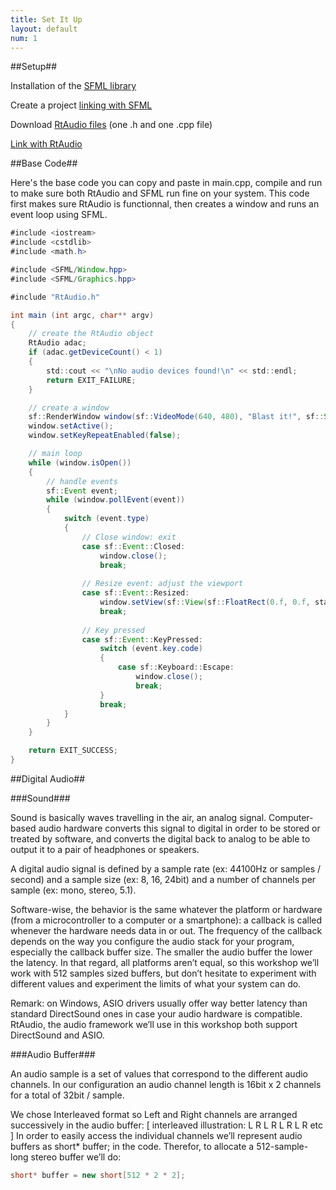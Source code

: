 ```yaml
---
title: Set It Up
layout: default
num: 1
---
```


##Setup##

Installation of the [SFML library](http://www.sfml-dev.org/download/sfml/2.1/)

Create a project [linking with SFML](http://www.sfml-dev.org/tutorials/2.1/)

Download [RtAudio files](https://www.music.mcgill.ca/~gary/rtaudio/) (one .h and one .cpp file)

[Link with RtAudio](https://www.music.mcgill.ca/~gary/rtaudio/compiling.html)

##Base Code##

Here's the base code you can copy and paste in main.cpp, compile and run to make sure both RtAudio and SFML run fine on your system.
This code first makes sure RtAudio is functionnal, then creates a window and runs an event loop using SFML.

```java
#include <iostream>
#include <cstdlib>
#include <math.h>

#include <SFML/Window.hpp>
#include <SFML/Graphics.hpp>

#include "RtAudio.h"

int main (int argc, char** argv)
{
    // create the RtAudio object
	RtAudio adac;
	if (adac.getDeviceCount() < 1)
    {
		std::cout << "\nNo audio devices found!\n" << std::endl;
		return EXIT_FAILURE;
	}

    // create a window
    sf::RenderWindow window(sf::VideoMode(640, 480), "Blast it!", sf::Style::Default);
    window.setActive();
    window.setKeyRepeatEnabled(false);

    // main loop
    while (window.isOpen())
    {
        // handle events
        sf::Event event;
        while (window.pollEvent(event))
        {
            switch (event.type)
            {
                // Close window: exit
                case sf::Event::Closed:
                    window.close();
                    break;
            
                // Resize event: adjust the viewport
                case sf::Event::Resized:
                    window.setView(sf::View(sf::FloatRect(0.f, 0.f, static_cast<float>(event.size.width), static_cast<float>(event.size.height))));
                    break;
                    
                // Key pressed
                case sf::Event::KeyPressed:
                    switch (event.key.code)
                    {
                        case sf::Keyboard::Escape:
                            window.close();
                            break;
                    }
                    break;
            }
        }
    }

    return EXIT_SUCCESS;
}
```

##Digital Audio##

###Sound###

Sound is basically waves travelling in the air, an analog signal. 
Computer-based audio hardware converts this signal to digital in order to be stored or treated by software, and converts the digital back to analog to be able to output it to a pair of headphones or speakers.

A digital audio signal is defined by a sample rate (ex: 44100Hz or samples / second) and a sample size (ex: 8, 16, 24bit) and a number of channels per sample (ex: mono, stereo, 5.1).

Software-wise, the behavior is the same whatever the platform or hardware (from a microcontroller to a computer or a smartphone): a callback is called whenever the hardware needs data in or out. The frequency of the callback depends on the way you configure the audio stack for your program, especially the callback buffer size. The smaller the audio buffer the lower the latency. In that regard, all platforms aren’t equal, so this workshop we’ll work with 512 samples sized buffers, but don’t hesitate to experiment with different values and experiment the limits of what your system can do.

Remark: on Windows, ASIO drivers usually offer way better latency than standard DirectSound ones in case your audio hardware is compatible. RtAudio, the audio framework we’ll use in this workshop both support DirectSound and ASIO. 

###Audio Buffer###

An audio sample is a set of values that correspond to the different audio channels.
In our configuration an audio channel length is 16bit x 2 channels for a total of 32bit / sample.

We chose Interleaved format so Left and Right channels are arranged successively in the audio buffer:
[ interleaved illustration: L R L R L R L R etc ]
In order to easily access the individual channels we’ll represent audio buffers as short* buffer; in the code.
Therefor, to allocate a 512-sample-long stereo buffer we’ll do:

```java
short* buffer = new short[512 * 2 * 2];
```
